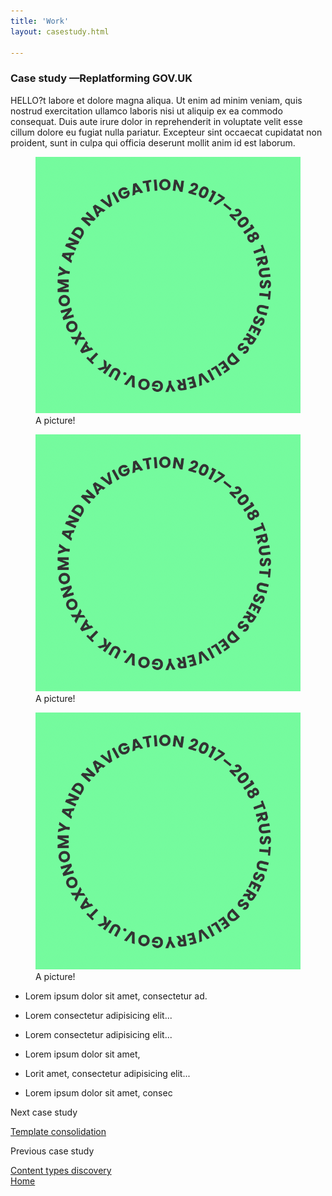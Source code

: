 ```yaml
---
title: 'Work'
layout: casestudy.html

---
```





<article>
<section class="layout-grid">
<h1><span class="heading-caption">Case study —</span>Replatforming GOV.UK</h1>

HELLO?t labore et dolore magna aliqua. Ut enim ad minim veniam, quis nostrud exercitation ullamco laboris nisi ut aliquip ex ea commodo consequat. Duis aute irure dolor in reprehenderit in voluptate velit esse cillum dolore eu fugiat nulla pariatur. Excepteur sint occaecat cupidatat non proident, sunt in culpa qui officia deserunt mollit anim id est laborum.

<figure class="[ right ] [ sticky ] [ small ]">
     <img src="/assets/images/test.png"
        alt="doot doot">
    <figcaption>A picture!</figcaption>
</figure>

<figure class="[ left ] [ sticky ]">
     <img src="/assets/images/test.png"
        alt="doot doot">
    <figcaption>A picture!</figcaption>
</figure>

</section>


<section>
<!-- <section class="layout-grid"> -->

<div class="[ full-bg ]">
  <figure class="full">
      <img src="/assets/images/test.png"
          alt="doot doot">
      <figcaption>A picture!</figcaption>
  </figure>
 </section> 
</div>

</section>

<section>
  <ul class="postit">  
    <li class="postit-item">  
      <div class="postit-content">      
        <p>Lorem ipsum dolor sit amet, consectetur ad.</p>  
      </div>  
    </li>  
    <li class="postit-item">  
      <div class="postit-content">      
        <p>Lorem consectetur adipisicing elit...</p>  
      </div>  
    </li>  
    <li class="postit-item">  
      <div class="postit-content">      
        <p>Lorem consectetur adipisicing elit...</p>  
      </div>  
    </li>  
    <li class="postit-item">  
      <div class="postit-content">  
        <p>Lorem ipsum dolor sit amet, </p>  
      </div>  
    </li>  
    <li class="postit-item">  
      <div class="postit-content">  
        <p>Lorit amet, consectetur adipisicing elit...</p>  
      </div>  
    </li>  
    <li class="postit-item">  
      <div class="postit-content">  
        <p>Lorem ipsum dolor sit amet, consec</p>  
      </div>  
    </li>  
  </ul>
</section>
</article>






<nav class="[ layout-grid ] [ pagination ]">
  <div class="next"><p>Next case study</p>
    <a href="/index">Template consolidation</a>
  </div>
  <div class="prev"><p>Previous case study</p>
    <a href="/index">Content types discovery</a>
  </div>
  <div class="home">
    <a href="/index">Home</a>
  </div>
</nav>
